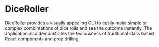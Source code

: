 # DiceRoller
DiceRoller provides a visually appealing GUI to easily make simple or complex combintations of dice rolls and see the outcome instantly. The application also demonstrates the tediousness of traditional class based React components and prop drilling. 
